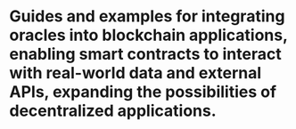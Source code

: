 # Guides and examples for integrating oracles into blockchain applications, enabling smart contracts to interact with real-world data and external APIs, expanding the possibilities of decentralized applications.
